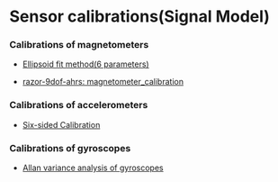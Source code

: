 # Sensor calibrations(Signal Model)

### Calibrations of magnetometers

- [Ellipsoid fit method(6 parameters)](http://blog.csdn.net/shenshikexmu/article/details/70143455)

- [razor-9dof-ahrs: magnetometer_calibration](https://github.com/Razor-AHRS/razor-9dof-ahrs/tree/master/Matlab/magnetometer_calibration)

### Calibrations of accelerometers

- [Six-sided Calibration](https://zhuanlan.zhihu.com/p/24452753)

### Calibrations of gyroscopes

- [Allan variance analysis of gyroscopes](https://zhuanlan.zhihu.com/p/24280315)
